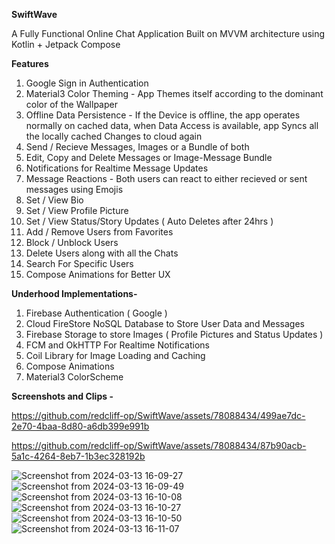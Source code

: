 **SwiftWave**

A Fully Functional Online Chat Application Built on MVVM architecture using Kotlin + Jetpack Compose

**Features**
1) Google Sign in Authentication
2) Material3 Color Theming - App Themes itself according to the dominant color of the Wallpaper
3) Offline Data Persistence - If the Device is offline, the app operates normally on cached data, when Data Access is available, app Syncs all the locally cached Changes to cloud again
4) Send / Recieve Messages, Images or a Bundle of both
5) Edit, Copy and Delete Messages or Image-Message Bundle
6) Notifications for Realtime Message Updates
7) Message Reactions - Both users can react to either recieved or sent messages using Emojis
8) Set / View Bio
9) Set / View Profile Picture
10) Set / View Status/Story Updates ( Auto Deletes after 24hrs )
11) Add / Remove Users from Favorites
12) Block / Unblock Users
13) Delete Users along with all the Chats
14) Search For Specific Users
15) Compose Animations for Better UX


**Underhood Implementations-**

1) Firebase Authentication ( Google )
2) Cloud FireStore NoSQL Database to Store User Data and Messages
3) Firebase Storage to store Images ( Profile Pictures and Status Updates )
4) FCM and OkHTTP For Realtime Notifications
5) Coil Library for Image Loading and Caching
6) Compose Animations
7) Material3 ColorScheme

**Screenshots and Clips -**

https://github.com/redcliff-op/SwiftWave/assets/78088434/499ae7dc-2e70-4baa-8d80-a6db399e991b

https://github.com/redcliff-op/SwiftWave/assets/78088434/87b90acb-5a1c-4264-8eb7-1b3ec328192b

![Screenshot from 2024-03-13 16-09-27](https://github.com/redcliff-op/SwiftWave/assets/78088434/f8704031-2c4a-4887-b91b-95821911b770)
![Screenshot from 2024-03-13 16-09-49](https://github.com/redcliff-op/SwiftWave/assets/78088434/3fa71e5e-bb9c-4fd6-aba2-0c1208d067db)
![Screenshot from 2024-03-13 16-10-08](https://github.com/redcliff-op/SwiftWave/assets/78088434/5667f835-1a05-45d8-b8e3-4d48e7b703c1)
![Screenshot from 2024-03-13 16-10-27](https://github.com/redcliff-op/SwiftWave/assets/78088434/6e858a99-5eb3-40fc-a51b-ec2de2823705)
![Screenshot from 2024-03-13 16-10-50](https://github.com/redcliff-op/SwiftWave/assets/78088434/0e26ebc6-2767-44f2-87bd-1d21766670c0)
![Screenshot from 2024-03-13 16-11-07](https://github.com/redcliff-op/SwiftWave/assets/78088434/f7906e90-8e12-4db1-af8e-06fe7040ad2b)

